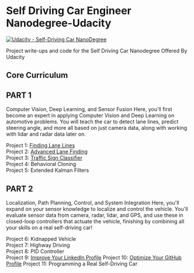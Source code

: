# Self Driving Car Engineer Nanodegree-Udacity
[![Udacity - Self-Driving Car NanoDegree](https://s3.amazonaws.com/udacity-sdc/github/shield-carnd.svg)](http://www.udacity.com/drive)  
  
Project write-ups and code for the Self Driving Car Nanodegree Offered By Udacity

## Core Curriculum

## PART 1
Computer Vision, Deep Learning, and Sensor Fusion
Here, you'll first become an expert in applying Computer Vision and Deep Learning on automotive problems. You will teach the car to detect lane lines, predict steering angle, and more all based on just camera data, along with working with lidar and radar data later on.

Project 1: [Finding Lane Lines](/Project%201%20-%20Finding%20Lane%20Lines)  
Project 2: [Advanced Lane Finding](/Project%202%20-%20Advanced%20Lane%20Finding)  
Project 3: [Traffic Sign Classifier](/Project%203%20-%20Traffic%20Sign%20Classifier)  
Project 4: Behavioral Cloning  
Project 5: Extended Kalman Filters  


## PART 2
Localization, Path Planning, Control, and System Integration
Here, you'll expand on your sensor knowledge to localize and control the vehicle. You'll evaluate sensor data from camera, radar, lidar, and GPS, and use these in closed-loop controllers that actuate the vehicle, finishing by combining all your skills on a real self-driving car!

Project 6: Kidnapped Vehicle  
Project 7: Highway Driving  
Project 8: PID Controller  
Project 9: [Improve Your LinkedIn Profile](https://www.linkedin.com/in/ianwhittal/) 
Project 10: [Optimize Your GitHub Profile](https://github.com/silverwhere)
Project 11: Programming a Real Self-Driving Car  
